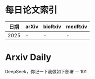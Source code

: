 # 每日论文索引

| 日期 | arXiv | bioRxiv | medRxiv |
|------|-------|---------|---------|
| 2025 | - | - | - |










































































































































































































































# Arxiv Daily


DeepSeek，你记一下我做如下部署 -- 101
